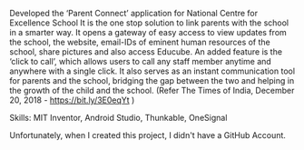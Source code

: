 Developed the ‘Parent Connect’ application for National Centre for Excellence School
It is the one stop solution to link parents with the school in a smarter way. It opens a gateway of easy access to view updates from 
the school, the website, email-IDs of eminent human resources of the school, share pictures and also access Educube. An added 
feature is the ‘click to call’, which allows users to call any staff member anytime and anywhere with a single click. It also serves 
as an instant communication tool for parents and the school, bridging the gap between the two and helping in the growth of the 
child and the school. 
(Refer The Times of India, December 20, 2018 - https://bit.ly/3E0eqYt )

Skills: MIT Inventor, Android Studio, Thunkable, OneSignal

Unfortunately, when I created this project, I didn't have a GitHub Account. 
